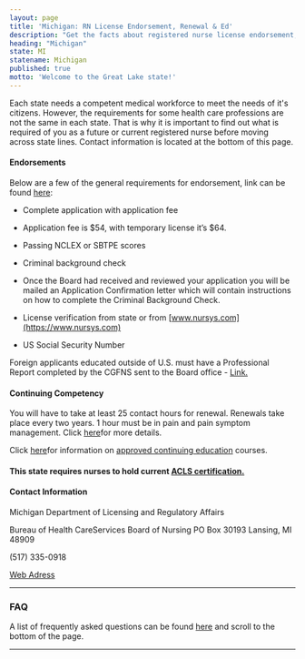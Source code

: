 ```yaml
---
layout: page
title: 'Michigan: RN License Endorsement, Renewal & Ed'
description: "Get the facts about registered nurse license endorsement, renewal, and continuing education in Michigan. Maintain your nursing credentials with ease."
heading: "Michigan"
state: MI
statename: Michigan
published: true
motto: 'Welcome to the Great Lake state!'
---
```


Each state needs a competent medical workforce to meet the needs of it's
citizens. However, the requirements for some health care professions are
not the same in each state. That is why it is important to find out what
is required of you as a future or current registered nurse before moving
across state lines. Contact information is located at the bottom of this
page.

#### Endorsements

Below are a few of the general requirements for endorsement, link can be
found
[here](https://www.michigan.gov/-/media/Project/Websites/lara/bpl/Nursing/Licensing-Info-and-Forms/Nursing-Licensing-Guide.pdf?rev=8fc64c2e6b2a479eb848d2ca29b574b4):

-   Complete application with application fee

-   Application fee is \$54, with temporary license it’s \$64.

-   Passing NCLEX or SBTPE scores

-   Criminal background check

  -   Once the Board had received and reviewed your application you
        will be mailed an Application Confirmation letter which will
        contain instructions on how to complete the Criminal Background
        Check.

-   License verification from state or from
    [www.nursys.com](https://www.nursys.com)

-   US Social Security Number

Foreign applicants educated outside of U.S. must have a Professional
Report completed by the CGFNS sent to the Board office -
[Link.](https://www.cgfns.org/)

#### Continuing Competency

You will have to take at least 25 contact hours for renewal. Renewals
take place every two years. 1 hour must be in pain and pain symptom
management. Click
[here](https://www.Michigan.gov/documents/lara/LARA_Nursing_CE_Brochure_5-11_376431_7.pdf)for
more details.

Click
[here](https://www.michigan.gov/mdhhs/inside-mdhhs/legislationpolicy/ems/Education-Information/Continuing-Education-Offered-By-The-Department)for
information on [approved continuing
education](https://www.michigan.gov/mdhhs/inside-mdhhs/legislationpolicy/ems/Education-Information/Continuing-Education-Offered-By-The-Department)
courses.

#### This state requires nurses to hold current [ACLS certification.](https://www.acls.net/michigan-acls-pals-bls)

#### Contact Information

Michigan Department of Licensing and Regulatory Affairs

Bureau of Health CareServices
Board of Nursing
PO Box 30193
Lansing, MI 48909

​(517) 335-0918

[Web
Adress](https://www.michigan.gov/lara/bureau-list/bpl/health/hp-lic-health-prof/nursing)

* * * * *

### FAQ

A list of frequently asked questions can be found
[here](https://www.michigan.gov/lara/-/media/Project/Websites/lara/bpl/Nursing/Boards-and-FAQs/Nursing-FAQs.pdf?rev=a37a6b45bf8241c3a75c8cd20d2bca39&hash=94C16C32FBBD49B3A3DECF526918C483)
and scroll to the bottom of the page.

* * * * *
